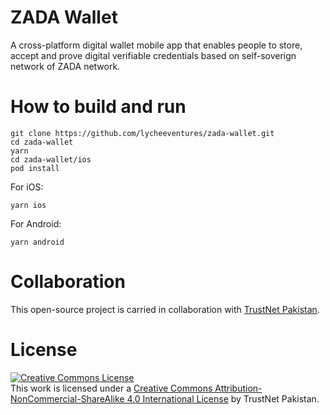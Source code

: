 # ZADA Wallet
A cross-platform digital wallet mobile app that enables people to store, accept and prove digital verifiable credentials based on self-soverign network of ZADA network. 

# How to build and run
```
git clone https://github.com/lycheeventures/zada-wallet.git
cd zada-wallet
yarn
cd zada-wallet/ios
pod install
```
For iOS:
```
yarn ios
```
For Android:
```
yarn android
```

# Collaboration 
This open-source project is carried in collaboration with [TrustNet Pakistan](https://github.com/TrustNetPK).

# License 
<a rel="license" href="http://creativecommons.org/licenses/by-nc-sa/4.0/"><img alt="Creative Commons License" style="border-width:0" src="https://i.creativecommons.org/l/by-nc-sa/4.0/88x31.png" /></a><br />This work is licensed under a <a rel="license" href="http://creativecommons.org/licenses/by-nc-sa/4.0/">Creative Commons Attribution-NonCommercial-ShareAlike 4.0 International License</a> by TrustNet Pakistan.
